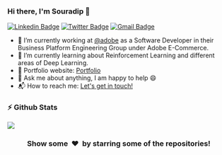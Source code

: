 ### Hi there, I'm Souradip 👋

<!--
**souradipp76/souradipp76** is a ✨ _special_ ✨ repository because its `README.md` (this file) appears on your GitHub profile.

Here are some ideas to get you started:

- 🔭 I’m currently working on ...
- 🌱 I’m currently learning ...
- 👯 I’m looking to collaborate on ...
- 🤔 I’m looking for help with ...
- 💬 Ask me about ...
- 📫 How to reach me: ...
- 😄 Pronouns: ...
- ⚡ Fun fact: ...
-->

[![Linkedin Badge](https://img.shields.io/badge/souradip--pal-blue?style=flat-square&logo=Linkedin&logoColor=white&link=https://www.linkedin.com/in/souradip-pal/)](https://www.linkedin.com/in/souradip-pal/)
[![Twitter Badge](https://img.shields.io/badge/-@souradip_pal96-1ca0f1?style=flat-square&labelColor=1ca0f1&logo=twitter&logoColor=white&link=https://twitter.com/souradip_pal96)](https://twitter.com/souradip_pal96)
[![Gmail Badge](https://img.shields.io/badge/-souradip.iitg@gmail.com-c14438?style=flat-square&logo=Gmail&logoColor=white&link=mailto:souradip.iitg@gmail.com)](mailto:souradip.iitg@gmail.com) 


- 🔭 I’m currently working at [@adobe](https://github.com/adobe) as a Software Developer in their Business Platform Engineering Group under Adobe E-Commerce.
- 🌱 I’m currently learning about Reinforcement Learning and different areas of Deep Learning.
- 🎯 Portfolio website: [Portfolio](https://souradipp76.github.io/)
- 💬 Ask me about anything, I am happy to help :smile:
- 📬 How to reach me: [Let's get in touch!][linkedin]


### :zap: Github Stats
<p>
    <a href="https://gitstats.me/souradipp76" target="_blank"> 
        <img src="https://github-readme-stats.vercel.app/api?username=souradipp76&show_icons=true&hi&theme=dark&count_private=true&include_all_commits=true">
    </a>
</p>

<!-- [![Top Langs](https://github-readme-stats.vercel.app/api/top-langs/?username=varadbhogayata&layout=compact)](https://github.com/anuraghazra/github-readme-stats) -->
<div align="center">
<h3 align="center">Show some &nbsp;❤️&nbsp; by starring some of the repositories!</h3>

<!--[website]: -->
[linkedin]: https://www.linkedin.com/in/souradip-pal
